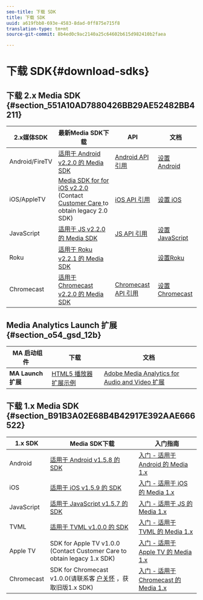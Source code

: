 ```yaml
---
seo-title: 下载 SDK
title: 下载 SDK
uuid: a619fbb8-693e-4583-8dad-0ff875e715f8
translation-type: tm+mt
source-git-commit: 8b4ed0c9ac2140a25c64602b615d982410b2faea

---
```



# 下载 SDK{#download-sdks}

## 下载 2.x Media SDK {#section_551A10AD7880426BB29AE52482BB4211}

| 2.x媒体SDK | 最新Media SDK下载 |  API   |  文档  |
| --- | --- | --- | --- |
| Android/FireTV | [适用于 Android v2.2.0 的 Media SDK](https://github.com/Adobe-Marketing-Cloud/media-sdks/releases/tag/android-v2.2.0) | [Android API 引用](https://adobe-marketing-cloud.github.io/media-sdks/reference/android/) | [设置 Android](/help/sdk-implement/setup/set-up-android.md) |
| iOS/AppleTV | [Media SDK for for iOS v2.2.0](https://github.com/Adobe-Marketing-Cloud/media-sdks/releases/tag/ios-v2.2.0) (Contact [Customer Care ](https://helpx.adobe.com/marketing-cloud/contact-support.html) to obtain legacy 2.0 SDK) | [iOS API 引用](https://adobe-marketing-cloud.github.io/media-sdks/reference/ios/) | [设置 iOS](/help/sdk-implement/setup/set-up-ios.md) |
| JavaScript | [适用于 JS v2.2.0 的 Media SDK](https://github.com/Adobe-Marketing-Cloud/media-sdks/releases/tag/js-v2.2.0) | [JS API 引用](https://adobe-marketing-cloud.github.io/media-sdks/reference/javascript/) | [设置 JavaScript](/help/sdk-implement/setup/set-up-js.md) |
| Roku | [适用于 Roku v2.2.1 的 Media SDK](https://github.com/Adobe-Marketing-Cloud/media-sdks/releases/tag/roku-v2.2.1) |  | [设置Roku](/help/sdk-implement/setup/set-up-roku.md) |
| Chromecast | [适用于 Chromecast v2.2.0 的 Media SDK](https://github.com/Adobe-Marketing-Cloud/media-sdks/releases/tag/chromecast-v2.2.0) | [Chromecast API 引用](https://adobe-marketing-cloud.github.io/media-sdks/reference/chromecast/) | [设置 Chromecast](/help/sdk-implement/setup/set-up-chromecast.md) |

<!--
## Download the Adobe Nielsen 2.x SDKs {#section_ih5_vpz_p1b}

|  &nbsp;Adobe Nielsen 2.x SDKs&nbsp; | Latest&nbsp;Media&nbsp;SDK&nbsp;Downloads&nbsp; | Nielsen&nbsp;Implementation&nbsp;Guides&nbsp; |
|---|---|---|
| **Android** | [VHL for Android v.2.0.1N](https://adobecertifiedmetrics.zendesk.com/hc/en-us/articles/115002514727-VHL-version-2-0-x-N-GA-Release) | [Android 2.1](/help/nielsen-partnership/dcr-impl/dcr-android-impl-2.1.md) |
| **iOS** | [VHL for iOS v.2.0.1N](https://adobecertifiedmetrics.zendesk.com/hc/en-us/articles/115002514727-VHL-version-2-0-x-N-GA-Release) | [iOS 2.1](/help/nielsen-partnership/dcr-impl/dcr-ios-impl-2.1.md) |
| **JavaScript** | [VHL for JavaScript v.2.0.1N](https://adobecertifiedmetrics.zendesk.com/hc/en-us/articles/115002514727-VHL-version-2-0-x-N-GA-Release) | [JavaScript 2.1](/help/nielsen-partnership/dcr-impl/dcr-js-impl-2.1.md) |
-->

## Media Analytics Launch 扩展 {#section_o54_gsd_12b}

| MA 启动组件   | 下载 | 文档 |
|---|---|---|
| **MA Launch 扩展** | [HTML5 播放器扩展示例](https://github.com/adobe/reactor-adobe-va-sample-player) | [Adobe Media Analytics for Audio and Video 扩展](https://docs.adobelaunch.com/extension-reference/web/adobe-media-analytics-for-audio-and-video-extension) |

## 下载 1.x Media SDK {#section_B91B3A02E68B4B42917E392AAE666522}

| 1.x SDK |  Media SDK下载 |  入门指南 |
| --- | --- | --- |
| Android | [适用于 Android v1.5.8 的 SDK](https://github.com/Adobe-Marketing-Cloud/video-heartbeat/releases/tag/android-v1.5.8) | [入门 - 适用于 Android 的 Media 1.x](setup/vhl-dev-guide-v15_android.pdf) |
| iOS | [适用于 iOS v1.5.9 的 SDK](https://github.com/Adobe-Marketing-Cloud/video-heartbeat/releases/tag/ios-v1.5.9) | [入门 - 适用于 iOS 的 Media 1.x](setup/vhl-dev-guide-v15_ios.pdf) |
| JavaScript | [适用于 JavaScript v1.5.7 的 SDK](https://github.com/Adobe-Marketing-Cloud/video-heartbeat/releases/tag/js-v1.5.7) | [入门 - 适用于 JS 的 Media 1.x](setup/vhl-dev-guide-v15_js.pdf) |
| TVML | [适用于 TVML v1.0.0 的 SDK](https://github.com/Adobe-Marketing-Cloud/video-heartbeat/releases/tag/tvml-v1.0.0) | [入门 - 适用于 TVML 的 Media 1.x](setup/vhl_tvml.pdf) |
| Apple TV | SDK for Apple TV v1.0.0 (Contact Customer Care to obtain legacy 1.x SDK)[](https://helpx.adobe.com/marketing-cloud/contact-support.html) | [入门 - 适用于 Apple TV 的 Media 1.x](setup/vhl-dev-guide-v1x_appletv.pdf) |
| Chromecast | SDK for Chromecast v1.0.0(请联系客 [户关怀](https://helpx.adobe.com/marketing-cloud/contact-support.html) ，获取旧版1.x SDK) | [入门 - 适用于 Chromecast 的 Media 1.x](setup/chromecast_1.x_sdk.pdf) |

